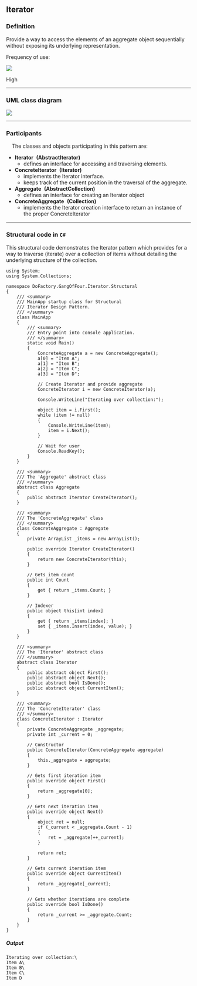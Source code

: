Iterator
------

### Definition

Provide a way to access the elements of an aggregate object sequentially without exposing its underlying representation.

Frequency of use:

![](https://www.dofactory.com/images/patterns/use_high.jpg)

High

* * * * *

### UML class diagram

![](https://www.dofactory.com/images/diagrams/net/iterator.gif)

* * * * *

### Participants

    The classes and objects participating in this pattern are:

-   **Iterator**  **(AbstractIterator)**
    -   defines an interface for accessing and traversing elements.
-   **ConcreteIterator**  **(Iterator)**
    -   implements the Iterator interface.
    -   keeps track of the current position in the traversal of the aggregate.
-   **Aggregate**  **(AbstractCollection)**
    -   defines an interface for creating an Iterator object
-   **ConcreteAggregate**  **(Collection)**
    -   implements the Iterator creation interface to return an instance of the proper ConcreteIterator

* * * * *

### Structural code in `C#`

This structural code demonstrates the Iterator pattern which provides for a way to traverse (iterate) over a collection of items without detailing the underlying structure of the collection.

    using System;
    using System.Collections;
    
    namespace DoFactory.GangOfFour.Iterator.Structural
    {
        /// <summary>
        /// MainApp startup class for Structural 
        /// Iterator Design Pattern.
        /// </summary>
        class MainApp
        {
            /// <summary>
            /// Entry point into console application.
            /// </summary>
            static void Main()
            {
                ConcreteAggregate a = new ConcreteAggregate();
                a[0] = "Item A";
                a[1] = "Item B";
                a[2] = "Item C";
                a[3] = "Item D";
    
                // Create Iterator and provide aggregate
                ConcreteIterator i = new ConcreteIterator(a);
    
                Console.WriteLine("Iterating over collection:");
    
                object item = i.First();
                while (item != null)
                {
                    Console.WriteLine(item);
                    item = i.Next();
                }
    
                // Wait for user
                Console.ReadKey();
            }
        }
    
        /// <summary>
        /// The 'Aggregate' abstract class
        /// </summary>
        abstract class Aggregate
        {
            public abstract Iterator CreateIterator();
        }
    
        /// <summary>
        /// The 'ConcreteAggregate' class
        /// </summary>
        class ConcreteAggregate : Aggregate
        {
            private ArrayList _items = new ArrayList();
    
            public override Iterator CreateIterator()
            {
                return new ConcreteIterator(this);
            }
    
            // Gets item count
            public int Count
            {
                get { return _items.Count; }
            }
    
            // Indexer
            public object this[int index]
            {
                get { return _items[index]; }
                set { _items.Insert(index, value); }
            }
        }
    
        /// <summary>
        /// The 'Iterator' abstract class
        /// </summary>
        abstract class Iterator
        {
            public abstract object First();
            public abstract object Next();
            public abstract bool IsDone();
            public abstract object CurrentItem();
        }
    
        /// <summary>
        /// The 'ConcreteIterator' class
        /// </summary>
        class ConcreteIterator : Iterator
        {
            private ConcreteAggregate _aggregate;
            private int _current = 0;
    
            // Constructor
            public ConcreteIterator(ConcreteAggregate aggregate)
            {
                this._aggregate = aggregate;
            }
    
            // Gets first iteration item
            public override object First()
            {
                return _aggregate[0];
            }
    
            // Gets next iteration item
            public override object Next()
            {
                object ret = null;
                if (_current < _aggregate.Count - 1)
                {
                    ret = _aggregate[++_current];
                }
    
                return ret;
            }
    
            // Gets current iteration item
            public override object CurrentItem()
            {
                return _aggregate[_current];
            }
    
            // Gets whether iterations are complete
            public override bool IsDone()
            {
                return _current >= _aggregate.Count;
            }
        }
    }

##### Output

    Iterating over collection:\
    Item A\
    Item B\
    Item C\
    Item D